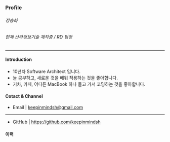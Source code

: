 ### Profile

###### 정승화 

###### 현재 산하정보기술 재직중 / RD 팀장

***

#### Introduction 

 - 10년차 Software Architect 입니다.
 - 늘 공부하고, 새로운 것을 배워 적용하는 것을 좋아합니다.
 - 기차, 카페, 어디든 MacBook 하나 들고 가서 코딩하는 것을 좋아합니다.


#### Cotact & Channel

 - Email | keepinmindsh@gmail.com

***

  - GitHub | https://github.com/keepinmindsh
 

#### 이력

###### 





